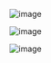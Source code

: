 ![image](https://user-images.githubusercontent.com/112523858/225455830-a2cd7a1e-d4e8-49a8-8997-04a457a0dde9.png)

![image](https://user-images.githubusercontent.com/112523858/225456000-d51c9302-c198-4f51-a49a-50cdcde079c4.png)

![image](https://user-images.githubusercontent.com/112523858/225456176-7a9be519-67f0-445b-83aa-30628fed7ff5.png)




